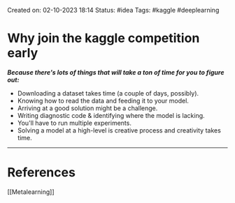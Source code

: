 Created on: 02-10-2023 18:14
Status: #idea
Tags: #kaggle #deeplearning 
# Why join the kaggle competition early

**_Because there's lots of things that will take a ton of time for you to figure out:_**

- Downloading a dataset takes time (a couple of days, possibly).
- Knowing how to read the data and feeding it to your model.
- Arriving at a good solution might be a challenge.
- Writing diagnostic code & identifying where the model is lacking.
- You'll have to run multiple experiments.
- Solving a model at a high-level is creative process and creativity takes time.

-----------------
# References
[[Metalearning]]